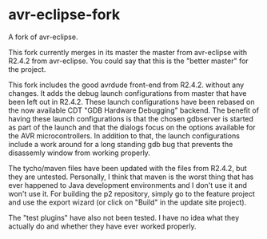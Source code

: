 # avr-eclipse-fork
A fork of avr-eclipse.

This fork currently merges in its master the master from avr-eclipse with R2.4.2 from avr-eclipse. 
You could say that this is the "better master" for the project.

This fork includes the good avrdude front-end from R2.4.2. without any changes. It adds the debug 
launch configurations from master that have been left out in R2.4.2. These launch configurations have
been rebased on the now available CDT "GDB Hardware Debugging" backend. The benefit of having these launch 
configurations is that the chosen gdbserver is started as part of the launch and that the dialogs focus
on the options available for the AVR microcontrollers. In addition to that, the launch configurations
include a work around for a long standing gdb bug that prevents the disassemly window from working properly.

The tycho/maven files have been updated with the files from R2.4.2, but they are untested. Personally, 
I think that maven is the worst thing that has ever happened to Java development environments and I don't
use it and won't use it. For building the p2 repository, simply go to the feature project and use
the export wizard (or click on "Build" in the update site project).

The "test plugins" have also not been tested. I have no idea what they actually do and whether they have
ever worked properly.
